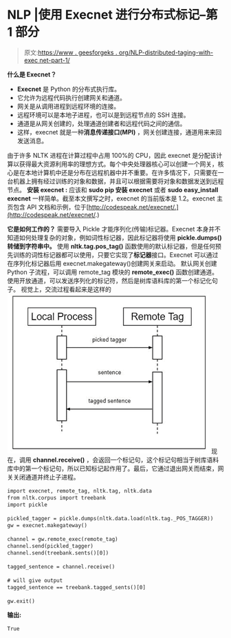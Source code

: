 # NLP |使用 Execnet 进行分布式标记–第 1 部分

> 原文:[https://www . geesforgeks . org/NLP-distributed-taging-with-exec net-part-1/](https://www.geeksforgeeks.org/nlp-distributed-tagging-with-execnet-part-1/)

**什么是 Execnet？**

*   **Execnet** 是 Python 的分布式执行库。
*   它允许为远程代码执行创建网关和通道。
*   网关是从调用进程到远程环境的连接。
*   远程环境可以是本地子进程，也可以是到远程节点的 SSH 连接。
*   通道是从网关创建的，处理通道创建者和远程代码之间的通信。
*   这样，execnet 就是一种**消息传递接口(MPI)** ，网关创建连接，通道用来来回发送消息。

由于许多 NLTK 进程在计算过程中占用 100%的 CPU，因此 execnet 是分配该计算以获得最大资源利用率的理想方式。每个中央处理器核心可以创建一个网关，核心是在本地计算机中还是分布在远程机器中并不重要。在许多情况下，只需要在一台机器上拥有经过训练的对象和数据，并且可以根据需要将对象和数据发送到远程节点。
**安装 execnet :**
应该和 **sudo pip 安装 execnet** 或者 **sudo easy_install execnet** 一样简单。截至本文撰写之时，execnet 的当前版本是 1.2。execnet 主页包含 API 文档和示例，位于[http://codespeak.net/execnet/.](http://codespeak.net/execnet/.)

**它是如何工作的？**
需要导入 Pickle 才能序列化(传输)标记器。Execnet 本身并不知道如何处理复杂的对象，例如词性标记器，因此标记器将使用 **pickle.dumps()转储到字符串中。**
使用 **nltk.tag.pos_tag()** 函数使用的默认标记器，但是任何预先训练的词性标记器都可以使用，只要它实现了**标记器**接口。Execnet 可以通过在序列化标记器后用 execnet.makegateway()创建网关来启动。
默认网关创建 Python 子流程，可以调用 remote_tag 模块的 **remote_exec()** 函数创建通道。使用开放通道，可以发送序列化的标记符，然后是树库语料库的第一个标记化句子。
视觉上，交流过程看起来是这样的
![](img/c0e0ad9733aa07ddc3208f924f4e26e1.png)
现在，调用 **channel.receive()** ，会返回一个标记句，这个标记句相当于树库语料库中的第一个标记句，所以已知标记起作用了。最后，它通过退出网关而结束，网关关闭通道并终止子进程。

```
import execnet, remote_tag, nltk.tag, nltk.data
from nltk.corpus import treebank
import pickle

pickled_tagger = pickle.dumps(nltk.data.load(nltk.tag._POS_TAGGER))
gw = execnet.makegateway()

channel = gw.remote_exec(remote_tag)
channel.send(pickled_tagger)
channel.send(treebank.sents()[0])

tagged_sentence = channel.receive()

# will give output
tagged_sentence == treebank.tagged_sents()[0]

gw.exit()
```

**输出:**

```
True
```